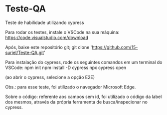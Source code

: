 # Teste-QA
Teste de habilidade utilizando cypress

Para rodar os testes, instale o VSCode na sua máquina: https://code.visualstudio.com/download

Após, baixe este repositório git;
git clone 'https://github.com/15-suriel/Teste-QA.git'

Para instalação do cypress, rode os seguintes comandos em um terminal do VSCode: 
npm init 
npm install -D cypress 
npx cypress open

(ao abrir o cypress, selecione a opção E2E)

Obs.: para esse teste, foi utilizado o navegador Microsoft Edge.

Sobre o código: referente aos campos sem id, foi utilizado o código da label dos mesmos, através da própria ferramenta de busca/inspecionar no cypress.
